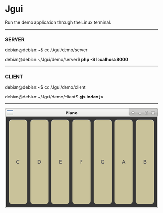 # Jgui

Run the demo application through the Linux terminal.

---

### SERVER

debian@debian:~$ cd /Jgui/demo/server

debian@debian:~/Jgui/demo/server$ **php -S localhost:8000**

---

### CLIENT

debian@debian:~$ cd /Jgui/demo/client

debian@debian:~/Jgui/demo/client$ **gjs index.js**

---

![ScreenShot](https://raw.githubusercontent.com/Sambrax/Jgui/main/screenshot.png)
